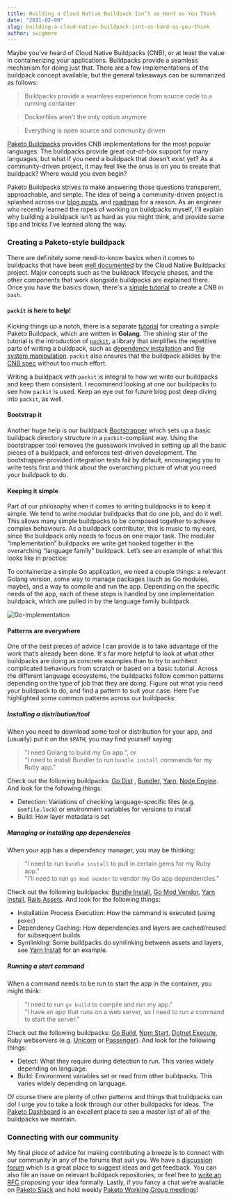 ```yaml
---
title: Building a Cloud Native Buildpack Isn’t as Hard as You Think
date: "2021-02-09"
slug: building-a-cloud-native-buildpack-isnt-as-hard-as-you-think
author: swigmore
---
```


Maybe you’ve heard of Cloud Native Buildpacks (CNB), or at least the value in containerizing your applications. Buildpacks provide a seamless mechanism for doing just that. There are a few implementations of the buildpack concept available, but the general takeaways can be summarized as follows:

> Buildpacks provide a seamless experience from source code to a running container

> Dockerfiles aren’t the only option anymore

> Everything is open source and community driven

[Paketo Buildpacks](https://paketo.io) provides CNB implementations for the most popular languages. The buildpacks provide great out-of-box support for many languages, but what if you need a buildpack that doesn’t exist yet? As a community-driven project, it may feel like the onus is on you to create that buildpack? Where would you even begin?

Paketo Buildpacks strives to make answering those questions transparent, approachable, and simple. The idea of being a community-driven project is splashed across our [blog posts](/posts/get-to-know-paketo-buildpacks), and [roadmap](/posts/2021-roadmap) for a reason. As an engineer who recently learned the ropes of working on buildpacks myself, I’ll explain why building a buildpack isn’t as hard as you might think, and provide some tips and tricks I've learned along the way.

### Creating a Paketo-style buildpack

There are definitely some need-to-know basics when it comes to buildpacks that have been [well documented](https://buildpacks.io/docs/concepts/) by the Cloud Native Buildpacks project. Major concepts such as the buildpack lifecycle phases, and the other components that work alongside buildpacks are explained there. Once you have the basics down, there's a [simple tutorial](https://buildpacks.io/docs/buildpack-author-guide/create-buildpack/) to create a CNB in `bash`.

#### `packit` is here to help!

Kicking things up a notch, there is a separate [tutorial](https://paketo.io/docs/tutorials/create-paketo-buildpack/) for creating a simple Paketo Buildpack, which are written in **Golang**. The shining star of the tutorial is the introduction of [`packit`](https://github.com/paketo-buildpacks/packit), a library that simplifies the repetitive parts of writing a buildpack, such as [dependency installation](https://github.com/paketo-buildpacks/packit/blob/main/postal) and [file system manipulation](https://github.com/paketo-buildpacks/packit/blob/main/fs). `packit` also ensures that the buildpack abides by the [CNB spec](https://github.com/buildpacks/spec) without too much effort.

Writing a buildpack with `packit` is integral to how we write our buildpacks and keep them consistent. I recommend looking at one our buildpacks to see how `packit` is used. Keep an eye out for future blog post deep diving into `packit`, as well.

#### Bootstrap it

Another huge help is our buildpack [Bootstrapper](https://github.com/paketo-community/bootstrapper) which sets up a basic buildpack directory structure in a `packit`-compliant way. Using the bootstrapper tool removes the guesswork involved in setting up all the basic pieces of a buildpack, and enforces test-driven development. The bootstrapper-provided integration tests fail by default, encouraging you to write tests first and think about the overarching picture of what you need your buildpack to do.

#### Keeping it simple

Part of our philosophy when it comes to writing buildpacks is to keep it simple. We tend to write modular buildpacks that do one job, and do it well. This allows many simple buildpacks to be composed together to achieve complex behaviours. As a buildpack contributor, this is music to my ears, since the buildpack only needs to focus on one major task. The modular “implementation” buildpacks we write get hooked together in the overarching “language family” buildpack. Let’s see an example of what this looks like in practice:

To containerize a simple Go application, we need a couple things: a relevant Golang version, some way to manage packages (such as Go modules, maybe), and a way to compile and run the app. Depending on the specific needs of the app, each of these steps is handled by one implementation buildpack, which are pulled in by the language family buildpack.

![Go-Implementation](/images/posts/0004/go-implementation.jpg)

#### Patterns are everywhere

One of the best pieces of advice I can provide is to take advantage of the work that’s already been done. It's far more helpful to look at what other buildpacks are doing as concrete examples than to try to architect complicated behaviours from scratch or based on a basic tutorial. Across the different language ecosystems, the buildpacks follow common patterns depending on the type of job that they are doing. Figure out what you need your buildpack to do, and find a pattern to suit your case. Here I’ve highlighted some common patterns across our buildpacks:

##### Installing a distribution/tool

When you need to download some tool or distribution for your app, and (usually) put it on the `$PATH`, you may find yourself saying:

> "I need Golang to build my Go app.", or\
> "I need to install Bundler to run `bundle install` commands for my Ruby app."

Check out the following buildpacks: [Go Dist](https://github.com/paketo-buildpacks/go-dist) , [Bundler](https://github.com/paketo-buildpacks/bundler), [Yarn](https://github.com/paketo-buildpacks/yarn), [Node Engine](https://github.com/paketo-buildpacks/node-engine). And look for the following things:

* Detection: Variations of checking language-specific files (e.g. `Gemfile.lock`) or environment variables for versions to install
* Build: How layer metadata is set

##### Managing or installing app dependencies

When your app has a dependency manager, you may be thinking:

> "I need to run `bundle install` to pull in certain gems for my Ruby app."\
> "I'll need to run `go mod vendor` to vendor my Go app dependencies."

Check out the following buildpacks: [Bundle Install](https://github.com/paketo-buildpacks/bundle-install), [Go Mod Vendor](https://github.com/paketo-buildpacks/go-mod-vendor), [Yarn Install](https://github.com/paketo-buildpacks/yarn-install), [Rails Assets](https://github.com/paketo-buildpacks/rails-assets). And look for the following things:

* Installation Process Execution: How the command is executed (using `pexec`)
* Dependency Caching: How dependencies and layers are cached/reused for subsequent builds
* Symlinking: Some buildpacks do symlinking between assets and layers, see [Yarn Install](https://github.com/paketo-buildpacks/yarn-install) for an example.

##### Running a start command

When a command needs to be run to start the app in the container, you might think:
> "I need to run `go build` to compile and run my app."\
> "I have an app that runs on a web server, so I need to run a command to start the server."

Check out the following buildpacks: [Go Build](https://github.com/paketo-buildpacks/go-build), [Npm Start](https://github.com/paketo-buildpacks/npm-start), [Dotnet Execute](https://github.com/paketo-buildpacks/dotnet-execute), Ruby webservers (e.g. [Unicorn](https://github.com/paketo-buildpacks/unicorn) or [Passenger](https://github.com/paketo-buildpacks/passenger)). And look for the following things:

* Detect: What they require during detection to run. This varies widely depending on language.
* Build: Environment variables set or read from other buildpacks. This varies widely depending on language.

Of course there are plenty of other patterns and things that buildpacks can do! I urge you to take a look through our other buildpacks for ideas. The [Paketo Dashboard](https://dashboard.paketo.io/) is an excellent place to see a master list of all of the buildpacks we maintain.

### **Connecting with our community**

My final piece of advice for making contributing a breeze is to connect with our community in any of the forums that suit you. We have a [discussion forum](http://github.com/paketo-buildpacks/feedback/discussions) which is a great place to suggest ideas and get feedback. You can also file an issue on relevant buildpack repositories, or feel free to [write an RFC](https://github.com/paketo-buildpacks/rfcs) proposing your idea formally. Lastly, if you fancy a chat we’re available on [Paketo Slack](https://slack.paketo.io) and hold weekly [Paketo Working Group meetings](https://github.com/paketo-buildpacks/community#working-group-meetings)!
